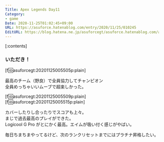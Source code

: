 ```yaml
---
Title: Apex Legends Day11
Category:
- game
Date: 2020-11-25T01:02:45+09:00
URL: https://asuforce.hatenablog.com/entry/2020/11/25/010245
EditURL: https://blog.hatena.ne.jp/asuforcegt/asuforce.hatenablog.com/atom/entry/26006613656606279
---
```


[:contents]

###  いただき！

[f:id:asuforcegt:20201125005505p:plain]

最高のチーム（野良）で全員協力してチャンピオン  
全員めっちゃいいムーブで超楽しかった。

[f:id:asuforcegt:20201125005509p:plain]
[f:id:asuforcegt:20201125005515p:plain]

カバーしたりし合ったりでスコアも上々。  
まじで過去最高のプレイができた。  
Logicool G Pro がとにかく最高。エイムが吸い付く感じがやばい。  

毎日ちまちまやってるけど、次のランクリセットまでにはプラチナ昇格したい。
